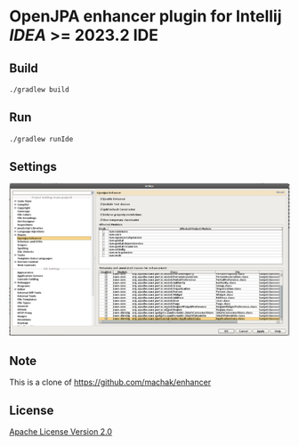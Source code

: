 #  OpenJPA enhancer plugin for Intellij *IDEA* >= 2023.2 IDE

## Build

```bash
./gradlew build
```

## Run

```bash
./gradlew runIde
```
## Settings

![Settings](img/screenshot.png)

## Note
This is a clone of https://github.com/machak/enhancer

## License
[Apache License Version 2.0](LICENSE)


